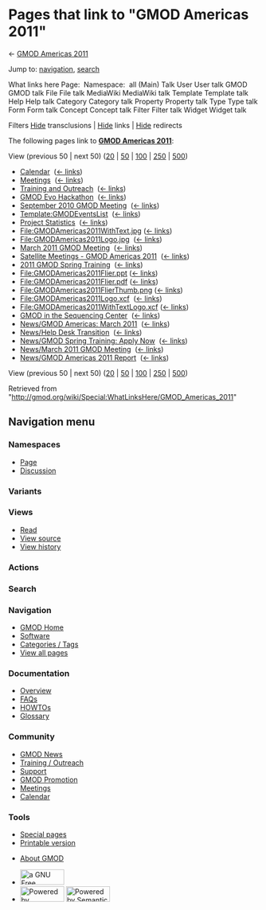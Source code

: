 <div id="mw-page-base" class="noprint">

</div>

<div id="mw-head-base" class="noprint">

</div>

<div id="content" class="mw-body" role="main">

<span id="top"></span>

<div id="mw-js-message" style="display:none;">

</div>



# <span dir="auto">Pages that link to "GMOD Americas 2011"</span>

<div id="bodyContent">

<div id="contentSub">

← [GMOD Americas 2011](/wiki/GMOD_Americas_2011 "GMOD Americas 2011")

</div>

<div id="jump-to-nav" class="mw-jump">

Jump to: [navigation](#mw-navigation), [search](#p-search)

</div>

<div id="mw-content-text">

What links here Page:  Namespace:  all (Main) Talk User User talk GMOD
GMOD talk File File talk MediaWiki MediaWiki talk Template Template talk
Help Help talk Category Category talk Property Property talk Type Type
talk Form Form talk Concept Concept talk Filter Filter talk Widget
Widget talk

Filters
[Hide](/mediawiki/index.php?title=Special:WhatLinksHere/GMOD_Americas_2011&hidetrans=1 "Special:WhatLinksHere/GMOD Americas 2011")
transclusions \|
[Hide](/mediawiki/index.php?title=Special:WhatLinksHere/GMOD_Americas_2011&hidelinks=1 "Special:WhatLinksHere/GMOD Americas 2011")
links \|
[Hide](/mediawiki/index.php?title=Special:WhatLinksHere/GMOD_Americas_2011&hideredirs=1 "Special:WhatLinksHere/GMOD Americas 2011")
redirects

The following pages link to **[GMOD Americas
2011](/wiki/GMOD_Americas_2011 "GMOD Americas 2011")**:

View (previous 50 \| next 50)
([20](/mediawiki/index.php?title=Special:WhatLinksHere/GMOD_Americas_2011&limit=20 "Special:WhatLinksHere/GMOD Americas 2011")
\|
[50](/mediawiki/index.php?title=Special:WhatLinksHere/GMOD_Americas_2011&limit=50 "Special:WhatLinksHere/GMOD Americas 2011")
\|
[100](/mediawiki/index.php?title=Special:WhatLinksHere/GMOD_Americas_2011&limit=100 "Special:WhatLinksHere/GMOD Americas 2011")
\|
[250](/mediawiki/index.php?title=Special:WhatLinksHere/GMOD_Americas_2011&limit=250 "Special:WhatLinksHere/GMOD Americas 2011")
\|
[500](/mediawiki/index.php?title=Special:WhatLinksHere/GMOD_Americas_2011&limit=500 "Special:WhatLinksHere/GMOD Americas 2011"))

- [Calendar](/wiki/Calendar "Calendar") ‎
  <span class="mw-whatlinkshere-tools">([←
  links](/mediawiki/index.php?title=Special:WhatLinksHere&target=Calendar "Special:WhatLinksHere"))</span>
- [Meetings](/wiki/Meetings "Meetings") ‎
  <span class="mw-whatlinkshere-tools">([←
  links](/mediawiki/index.php?title=Special:WhatLinksHere&target=Meetings "Special:WhatLinksHere"))</span>
- [Training and
  Outreach](/wiki/Training_and_Outreach "Training and Outreach") ‎
  <span class="mw-whatlinkshere-tools">([←
  links](/mediawiki/index.php?title=Special:WhatLinksHere&target=Training+and+Outreach "Special:WhatLinksHere"))</span>
- [GMOD Evo Hackathon](/wiki/GMOD_Evo_Hackathon "GMOD Evo Hackathon") ‎
  <span class="mw-whatlinkshere-tools">([←
  links](/mediawiki/index.php?title=Special:WhatLinksHere&target=GMOD+Evo+Hackathon "Special:WhatLinksHere"))</span>
- [September 2010 GMOD
  Meeting](/wiki/September_2010_GMOD_Meeting "September 2010 GMOD Meeting")
  ‎ <span class="mw-whatlinkshere-tools">([←
  links](/mediawiki/index.php?title=Special:WhatLinksHere&target=September+2010+GMOD+Meeting "Special:WhatLinksHere"))</span>
- [Template:GMODEventsList](/wiki/Template:GMODEventsList "Template:GMODEventsList")
  ‎ <span class="mw-whatlinkshere-tools">([←
  links](/mediawiki/index.php?title=Special:WhatLinksHere&target=Template%3AGMODEventsList "Special:WhatLinksHere"))</span>
- [Project Statistics](/wiki/Project_Statistics "Project Statistics") ‎
  <span class="mw-whatlinkshere-tools">([←
  links](/mediawiki/index.php?title=Special:WhatLinksHere&target=Project+Statistics "Special:WhatLinksHere"))</span>
- [File:GMODAmericas2011WithText.jpg](/wiki/File:GMODAmericas2011WithText.jpg "File:GMODAmericas2011WithText.jpg")
  ‎ <span class="mw-whatlinkshere-tools">([←
  links](/mediawiki/index.php?title=Special:WhatLinksHere&target=File%3AGMODAmericas2011WithText.jpg "Special:WhatLinksHere"))</span>
- [File:GMODAmericas2011Logo.jpg](/wiki/File:GMODAmericas2011Logo.jpg "File:GMODAmericas2011Logo.jpg")
  ‎ <span class="mw-whatlinkshere-tools">([←
  links](/mediawiki/index.php?title=Special:WhatLinksHere&target=File%3AGMODAmericas2011Logo.jpg "Special:WhatLinksHere"))</span>
- [March 2011 GMOD
  Meeting](/wiki/March_2011_GMOD_Meeting "March 2011 GMOD Meeting") ‎
  <span class="mw-whatlinkshere-tools">([←
  links](/mediawiki/index.php?title=Special:WhatLinksHere&target=March+2011+GMOD+Meeting "Special:WhatLinksHere"))</span>
- [Satellite Meetings - GMOD Americas
  2011](/wiki/Satellite_Meetings_-_GMOD_Americas_2011 "Satellite Meetings - GMOD Americas 2011")
  ‎ <span class="mw-whatlinkshere-tools">([←
  links](/mediawiki/index.php?title=Special:WhatLinksHere&target=Satellite+Meetings+-+GMOD+Americas+2011 "Special:WhatLinksHere"))</span>
- [2011 GMOD Spring
  Training](/wiki/2011_GMOD_Spring_Training "2011 GMOD Spring Training")
  ‎ <span class="mw-whatlinkshere-tools">([←
  links](/mediawiki/index.php?title=Special:WhatLinksHere&target=2011+GMOD+Spring+Training "Special:WhatLinksHere"))</span>
- [File:GMODAmericas2011Flier.ppt](/wiki/File:GMODAmericas2011Flier.ppt "File:GMODAmericas2011Flier.ppt")
  ‎ <span class="mw-whatlinkshere-tools">([←
  links](/mediawiki/index.php?title=Special:WhatLinksHere&target=File%3AGMODAmericas2011Flier.ppt "Special:WhatLinksHere"))</span>
- [File:GMODAmericas2011Flier.pdf](/wiki/File:GMODAmericas2011Flier.pdf "File:GMODAmericas2011Flier.pdf")
  ‎ <span class="mw-whatlinkshere-tools">([←
  links](/mediawiki/index.php?title=Special:WhatLinksHere&target=File%3AGMODAmericas2011Flier.pdf "Special:WhatLinksHere"))</span>
- [File:GMODAmericas2011FlierThumb.png](/wiki/File:GMODAmericas2011FlierThumb.png "File:GMODAmericas2011FlierThumb.png")
  ‎ <span class="mw-whatlinkshere-tools">([←
  links](/mediawiki/index.php?title=Special:WhatLinksHere&target=File%3AGMODAmericas2011FlierThumb.png "Special:WhatLinksHere"))</span>
- [File:GMODAmericas2011Logo.xcf](/wiki/File:GMODAmericas2011Logo.xcf "File:GMODAmericas2011Logo.xcf")
  ‎ <span class="mw-whatlinkshere-tools">([←
  links](/mediawiki/index.php?title=Special:WhatLinksHere&target=File%3AGMODAmericas2011Logo.xcf "Special:WhatLinksHere"))</span>
- [File:GMODAmericas2011WithTextLogo.xcf](/wiki/File:GMODAmericas2011WithTextLogo.xcf "File:GMODAmericas2011WithTextLogo.xcf")
  ‎ <span class="mw-whatlinkshere-tools">([←
  links](/mediawiki/index.php?title=Special:WhatLinksHere&target=File%3AGMODAmericas2011WithTextLogo.xcf "Special:WhatLinksHere"))</span>
- [GMOD in the Sequencing
  Center](/wiki/GMOD_in_the_Sequencing_Center "GMOD in the Sequencing Center")
  ‎ <span class="mw-whatlinkshere-tools">([←
  links](/mediawiki/index.php?title=Special:WhatLinksHere&target=GMOD+in+the+Sequencing+Center "Special:WhatLinksHere"))</span>
- [News/GMOD Americas: March
  2011](/wiki/News/GMOD_Americas:_March_2011 "News/GMOD Americas: March 2011")
  ‎ <span class="mw-whatlinkshere-tools">([←
  links](/mediawiki/index.php?title=Special:WhatLinksHere&target=News%2FGMOD+Americas%3A+March+2011 "Special:WhatLinksHere"))</span>
- [News/Help Desk
  Transition](/wiki/News/Help_Desk_Transition "News/Help Desk Transition")
  ‎ <span class="mw-whatlinkshere-tools">([←
  links](/mediawiki/index.php?title=Special:WhatLinksHere&target=News%2FHelp+Desk+Transition "Special:WhatLinksHere"))</span>
- [News/GMOD Spring Training: Apply
  Now](/wiki/News/GMOD_Spring_Training:_Apply_Now "News/GMOD Spring Training: Apply Now")
  ‎ <span class="mw-whatlinkshere-tools">([←
  links](/mediawiki/index.php?title=Special:WhatLinksHere&target=News%2FGMOD+Spring+Training%3A+Apply+Now "Special:WhatLinksHere"))</span>
- [News/March 2011 GMOD
  Meeting](/wiki/News/March_2011_GMOD_Meeting "News/March 2011 GMOD Meeting")
  ‎ <span class="mw-whatlinkshere-tools">([←
  links](/mediawiki/index.php?title=Special:WhatLinksHere&target=News%2FMarch+2011+GMOD+Meeting "Special:WhatLinksHere"))</span>
- [News/GMOD Americas 2011
  Report](/wiki/News/GMOD_Americas_2011_Report "News/GMOD Americas 2011 Report")
  ‎ <span class="mw-whatlinkshere-tools">([←
  links](/mediawiki/index.php?title=Special:WhatLinksHere&target=News%2FGMOD+Americas+2011+Report "Special:WhatLinksHere"))</span>

View (previous 50 \| next 50)
([20](/mediawiki/index.php?title=Special:WhatLinksHere/GMOD_Americas_2011&limit=20 "Special:WhatLinksHere/GMOD Americas 2011")
\|
[50](/mediawiki/index.php?title=Special:WhatLinksHere/GMOD_Americas_2011&limit=50 "Special:WhatLinksHere/GMOD Americas 2011")
\|
[100](/mediawiki/index.php?title=Special:WhatLinksHere/GMOD_Americas_2011&limit=100 "Special:WhatLinksHere/GMOD Americas 2011")
\|
[250](/mediawiki/index.php?title=Special:WhatLinksHere/GMOD_Americas_2011&limit=250 "Special:WhatLinksHere/GMOD Americas 2011")
\|
[500](/mediawiki/index.php?title=Special:WhatLinksHere/GMOD_Americas_2011&limit=500 "Special:WhatLinksHere/GMOD Americas 2011"))

</div>

<div class="printfooter">

Retrieved from
"<http://gmod.org/wiki/Special:WhatLinksHere/GMOD_Americas_2011>"

</div>

<div id="catlinks" class="catlinks catlinks-allhidden">

</div>

<div class="visualClear">

</div>

</div>

</div>

<div id="mw-navigation">

## Navigation menu

<div id="mw-head">



<div id="left-navigation">

<div id="p-namespaces" class="vectorTabs" role="navigation"
aria-labelledby="p-namespaces-label">

### Namespaces

- <span id="ca-nstab-main"><a href="/wiki/GMOD_Americas_2011" accesskey="c"
  title="View the content page [c]">Page</a></span>
- <span id="ca-talk"><a
  href="/mediawiki/index.php?title=Talk:GMOD_Americas_2011&amp;action=edit&amp;redlink=1"
  accesskey="t"
  title="Discussion about the content page [t]">Discussion</a></span>

</div>

<div id="p-variants" class="vectorMenu emptyPortlet" role="navigation"
aria-labelledby="p-variants-label">

### 

### Variants[](#)

<div class="menu">

</div>

</div>

</div>

<div id="right-navigation">

<div id="p-views" class="vectorTabs" role="navigation"
aria-labelledby="p-views-label">

### Views

- <span id="ca-view">[Read](/wiki/GMOD_Americas_2011)</span>
- <span id="ca-viewsource"><a href="/mediawiki/index.php?title=GMOD_Americas_2011&amp;action=edit"
  accesskey="e" title="This page is protected.
  You can view its source [e]">View source</a></span>
- <span id="ca-history"><a
  href="/mediawiki/index.php?title=GMOD_Americas_2011&amp;action=history"
  accesskey="h" title="Past revisions of this page [h]">View history</a></span>

</div>

<div id="p-cactions" class="vectorMenu emptyPortlet" role="navigation"
aria-labelledby="p-cactions-label">

### Actions[](#)

<div class="menu">

</div>

</div>

<div id="p-search" role="search">

### Search

<div id="simpleSearch">

</div>

</div>

</div>

</div>

<div id="mw-panel">

<div id="p-logo" role="banner">

<a href="/wiki/Main_Page"
style="background-image: url(http://gmod.org/images/GMOD-cogs.png);"
title="Visit the main page"></a>

</div>

<div id="p-Navigation" class="portal" role="navigation"
aria-labelledby="p-Navigation-label">

### Navigation

<div class="body">

- <span id="n-GMOD-Home">[GMOD Home](/wiki/Main_Page)</span>
- <span id="n-Software">[Software](/wiki/GMOD_Components)</span>
- <span id="n-Categories-.2F-Tags">[Categories /
  Tags](/wiki/Categories)</span>
- <span id="n-View-all-pages">[View all
  pages](/wiki/Special:AllPages)</span>

</div>

</div>

<div id="p-Documentation" class="portal" role="navigation"
aria-labelledby="p-Documentation-label">

### Documentation

<div class="body">

- <span id="n-Overview">[Overview](/wiki/Overview)</span>
- <span id="n-FAQs">[FAQs](/wiki/Category:FAQ)</span>
- <span id="n-HOWTOs">[HOWTOs](/wiki/Category:HOWTO)</span>
- <span id="n-Glossary">[Glossary](/wiki/Glossary)</span>

</div>

</div>

<div id="p-Community" class="portal" role="navigation"
aria-labelledby="p-Community-label">

### Community

<div class="body">

- <span id="n-GMOD-News">[GMOD News](/wiki/GMOD_News)</span>
- <span id="n-Training-.2F-Outreach">[Training /
  Outreach](/wiki/Training_and_Outreach)</span>
- <span id="n-Support">[Support](/wiki/Support)</span>
- <span id="n-GMOD-Promotion">[GMOD
  Promotion](/wiki/GMOD_Promotion)</span>
- <span id="n-Meetings">[Meetings](/wiki/Meetings)</span>
- <span id="n-Calendar">[Calendar](/wiki/Calendar)</span>

</div>

</div>

<div id="p-tb" class="portal" role="navigation"
aria-labelledby="p-tb-label">

### Tools

<div class="body">

- <span id="t-specialpages"><a href="/wiki/Special:SpecialPages" accesskey="q"
  title="A list of all special pages [q]">Special pages</a></span>
- <span id="t-print"><a
  href="/mediawiki/index.php?title=Special:WhatLinksHere/GMOD_Americas_2011&amp;printable=yes"
  rel="alternate" accesskey="p"
  title="Printable version of this page [p]">Printable version</a></span>

</div>

</div>

</div>

</div>

<div id="footer" role="contentinfo">

- <span id="footer-places-about">[About
  GMOD](/wiki/GMOD:About "GMOD:About")</span>

<!-- -->

- <span id="footer-copyrightico">[<img src="http://www.gnu.org/graphics/gfdl-logo-small.png" width="88"
  height="31" alt="a GNU Free Documentation License" />](http://www.gnu.org/licenses/fdl-1.3.html)</span>
- <span id="footer-poweredbyico">[<img src="/mediawiki/skins/common/images/poweredby_mediawiki_88x31.png"
  width="88" height="31" alt="Powered by MediaWiki" />](//www.mediawiki.org/)
  [<img
  src="/mediawiki/extensions/SemanticMediaWiki/includes/../resources/images/smw_button.png"
  width="88" height="31" alt="Powered by Semantic MediaWiki" />](https://www.semantic-mediawiki.org/wiki/Semantic_MediaWiki)</span>

<div style="clear:both">

</div>

</div>
